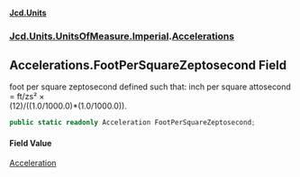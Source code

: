 #### [Jcd.Units](index.md 'index')
### [Jcd.Units.UnitsOfMeasure.Imperial](Jcd.Units.UnitsOfMeasure.Imperial.md 'Jcd.Units.UnitsOfMeasure.Imperial').[Accelerations](Accelerations.md 'Jcd.Units.UnitsOfMeasure.Imperial.Accelerations')

## Accelerations.FootPerSquareZeptosecond Field

foot per square zeptosecond defined such that: inch per square attosecond = ft/zs² ×  
(12)/((1.0/1000.0)*(1.0/1000.0)).

```csharp
public static readonly Acceleration FootPerSquareZeptosecond;
```

#### Field Value
[Acceleration](Acceleration.md 'Jcd.Units.UnitTypes.Acceleration')
